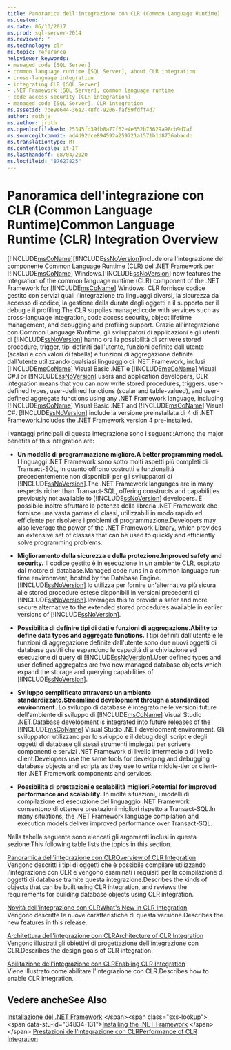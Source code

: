 ```yaml
---
title: Panoramica dell'integrazione con CLR (Common Language Runtime) | Microsoft Docs
ms.custom: ''
ms.date: 06/13/2017
ms.prod: sql-server-2014
ms.reviewer: ''
ms.technology: clr
ms.topic: reference
helpviewer_keywords:
- managed code [SQL Server]
- common language runtime [SQL Server], about CLR integration
- cross-language integration
- integrating CLR [SQL Server]
- .NET Framework [SQL Server], common language runtime
- code access security [CLR integration]
- managed code [SQL Server], CLR integration
ms.assetid: 7be9e644-36a2-48fc-9206-faf59fdff4d7
author: rothja
ms.author: jroth
ms.openlocfilehash: 25345fd39fb8a77f62e4e352b75629a98cb9d7af
ms.sourcegitcommit: ad4d92dce894592a259721a1571b1d8736abacdb
ms.translationtype: MT
ms.contentlocale: it-IT
ms.lasthandoff: 08/04/2020
ms.locfileid: "87627825"
---
```

# <a name="common-language-runtime-clr-integration-overview"></a><span data-ttu-id="34834-102">Panoramica dell'integrazione con CLR (Common Language Runtime)</span><span class="sxs-lookup"><span data-stu-id="34834-102">Common Language Runtime (CLR) Integration Overview</span></span>
  [!INCLUDE[msCoName](../../../includes/msconame-md.md)]<span data-ttu-id="34834-103">[!INCLUDE[ssNoVersion](../../../includes/ssnoversion-md.md)]include ora l'integrazione del componente Common Language Runtime (CLR) del .NET Framework per [!INCLUDE[msCoName](../../../includes/msconame-md.md)] Windows.</span><span class="sxs-lookup"><span data-stu-id="34834-103">[!INCLUDE[ssNoVersion](../../../includes/ssnoversion-md.md)] now features the integration of the common language runtime (CLR) component of the .NET Framework for [!INCLUDE[msCoName](../../../includes/msconame-md.md)] Windows.</span></span> <span data-ttu-id="34834-104">CLR fornisce codice gestito con servizi quali l'integrazione tra linguaggi diversi, la sicurezza da accesso di codice, la gestione della durata degli oggetti e il supporto per il debug e il profiling.</span><span class="sxs-lookup"><span data-stu-id="34834-104">The CLR supplies managed code with services such as cross-language integration, code access security, object lifetime management, and debugging and profiling support.</span></span> <span data-ttu-id="34834-105">Grazie all'integrazione con Common Language Runtime, gli sviluppatori di applicazioni e gli utenti di [!INCLUDE[ssNoVersion](../../../includes/ssnoversion-md.md)] hanno ora la possibilità di scrivere stored procedure, trigger, tipi definiti dall'utente, funzioni definite dall'utente (scalari e con valori di tabella) e funzioni di aggregazione definite dall'utente utilizzando qualsiasi linguaggio di .NET Framework, inclusi [!INCLUDE[msCoName](../../../includes/msconame-md.md)] Visual Basic .NET e [!INCLUDE[msCoName](../../../includes/msconame-md.md)] Visual C#.</span><span class="sxs-lookup"><span data-stu-id="34834-105">For [!INCLUDE[ssNoVersion](../../../includes/ssnoversion-md.md)] users and application developers, CLR integration means that you can now write stored procedures, triggers, user-defined types, user-defined functions (scalar and table-valued), and user-defined aggregate functions using any .NET Framework language, including [!INCLUDE[msCoName](../../../includes/msconame-md.md)] Visual Basic .NET and [!INCLUDE[msCoName](../../../includes/msconame-md.md)] Visual C#.</span></span> [!INCLUDE[ssNoVersion](../../../includes/ssnoversion-md.md)] <span data-ttu-id="34834-106">include la versione preinstallata di 4 di .NET Framework.</span><span class="sxs-lookup"><span data-stu-id="34834-106">includes the .NET Framework version 4 pre-installed.</span></span>  
  
 <span data-ttu-id="34834-107">I vantaggi principali di questa integrazione sono i seguenti:</span><span class="sxs-lookup"><span data-stu-id="34834-107">Among the major benefits of this integration are:</span></span>  
  
-   <span data-ttu-id="34834-108">**Un modello di programmazione migliore.**</span><span class="sxs-lookup"><span data-stu-id="34834-108">**A better programming model.**</span></span> <span data-ttu-id="34834-109">I linguaggi .NET Framework sono sotto molti aspetti più completi di Transact-SQL, in quanto offrono costrutti e funzionalità precedentemente non disponibili per gli sviluppatori di [!INCLUDE[ssNoVersion](../../../includes/ssnoversion-md.md)].</span><span class="sxs-lookup"><span data-stu-id="34834-109">The .NET Framework languages are in many respects richer than Transact-SQL, offering constructs and capabilities previously not available to [!INCLUDE[ssNoVersion](../../../includes/ssnoversion-md.md)] developers.</span></span> <span data-ttu-id="34834-110">È possibile inoltre sfruttare la potenza della libreria .NET Framework che fornisce una vasta gamma di classi, utilizzabili in modo rapido ed efficiente per risolvere i problemi di programmazione.</span><span class="sxs-lookup"><span data-stu-id="34834-110">Developers may also leverage the power of the .NET Framework Library, which provides an extensive set of classes that can be used to quickly and efficiently solve programming problems.</span></span>  
  
-   <span data-ttu-id="34834-111">**Miglioramento della sicurezza e della protezione.**</span><span class="sxs-lookup"><span data-stu-id="34834-111">**Improved safety and security.**</span></span> <span data-ttu-id="34834-112">Il codice gestito è in esecuzione in un ambiente CLR, ospitato dal motore di database.</span><span class="sxs-lookup"><span data-stu-id="34834-112">Managed code runs in a common language run-time environment, hosted by the Database Engine.</span></span> [!INCLUDE[ssNoVersion](../../../includes/ssnoversion-md.md)] <span data-ttu-id="34834-113">lo utilizza per fornire un'alternativa più sicura alle stored procedure estese disponibili in versioni precedenti di [!INCLUDE[ssNoVersion](../../../includes/ssnoversion-md.md)].</span><span class="sxs-lookup"><span data-stu-id="34834-113">leverages this to provide a safer and more secure alternative to the extended stored procedures available in earlier versions of [!INCLUDE[ssNoVersion](../../../includes/ssnoversion-md.md)].</span></span>  
  
-   <span data-ttu-id="34834-114">**Possibilità di definire tipi di dati e funzioni di aggregazione.**</span><span class="sxs-lookup"><span data-stu-id="34834-114">**Ability to define data types and aggregate functions.**</span></span> <span data-ttu-id="34834-115">I tipi definiti dall'utente e le funzioni di aggregazione definite dall'utente sono due nuovi oggetti di database gestiti che espandono le capacità di archiviazione ed esecuzione di query di [!INCLUDE[ssNoVersion](../../../includes/ssnoversion-md.md)].</span><span class="sxs-lookup"><span data-stu-id="34834-115">User defined types and user defined aggregates are two new managed database objects which expand the storage and querying capabilities of [!INCLUDE[ssNoVersion](../../../includes/ssnoversion-md.md)].</span></span>  
  
-   <span data-ttu-id="34834-116">**Sviluppo semplificato attraverso un ambiente standardizzato.**</span><span class="sxs-lookup"><span data-stu-id="34834-116">**Streamlined development through a standardized environment.**</span></span> <span data-ttu-id="34834-117">Lo sviluppo di database è integrato nelle versioni future dell'ambiente di sviluppo di [!INCLUDE[msCoName](../../../includes/msconame-md.md)] Visual Studio .NET.</span><span class="sxs-lookup"><span data-stu-id="34834-117">Database development is integrated into future releases of the [!INCLUDE[msCoName](../../../includes/msconame-md.md)] Visual Studio .NET development environment.</span></span> <span data-ttu-id="34834-118">Gli sviluppatori utilizzano per lo sviluppo e il debug degli script e degli oggetti di database gli stessi strumenti impiegati per scrivere componenti e servizi .NET Framework di livello intermedio o di livello client.</span><span class="sxs-lookup"><span data-stu-id="34834-118">Developers use the same tools for developing and debugging database objects and scripts as they use to write middle-tier or client-tier .NET Framework components and services.</span></span>  
  
-   <span data-ttu-id="34834-119">**Possibilità di prestazioni e scalabilità migliori.**</span><span class="sxs-lookup"><span data-stu-id="34834-119">**Potential for improved performance and scalability.**</span></span> <span data-ttu-id="34834-120">In molte situazioni, i modelli di compilazione ed esecuzione del linguaggio .NET Framework consentono di ottenere prestazioni migliori rispetto a Transact-SQL.</span><span class="sxs-lookup"><span data-stu-id="34834-120">In many situations, the .NET Framework language compilation and execution models deliver improved performance over Transact-SQL.</span></span>  
  
 <span data-ttu-id="34834-121">Nella tabella seguente sono elencati gli argomenti inclusi in questa sezione.</span><span class="sxs-lookup"><span data-stu-id="34834-121">This following table lists the topics in this section.</span></span>  
  
 [<span data-ttu-id="34834-122">Panoramica dell'integrazione con CLR</span><span class="sxs-lookup"><span data-stu-id="34834-122">Overview of CLR Integration</span></span>](clr-integration-overview.md)  
 <span data-ttu-id="34834-123">Vengono descritti i tipi di oggetti che è possibile compilare utilizzando l'integrazione con CLR e vengono esaminati i requisiti per la compilazione di oggetti di database tramite questa integrazione.</span><span class="sxs-lookup"><span data-stu-id="34834-123">Describes the kinds of objects that can be built using CLR integration, and reviews the requirements for building database objects using CLR integration.</span></span>  
  
 [<span data-ttu-id="34834-124">Novità dell'integrazione con CLR</span><span class="sxs-lookup"><span data-stu-id="34834-124">What's New in CLR Integration</span></span>](clr-integration-what-s-new.md)  
 <span data-ttu-id="34834-125">Vengono descritte le nuove caratteristiche di questa versione.</span><span class="sxs-lookup"><span data-stu-id="34834-125">Describes the new features in this release.</span></span>  
  
 [<span data-ttu-id="34834-126">Architettura dell'integrazione con CLR</span><span class="sxs-lookup"><span data-stu-id="34834-126">Architecture of CLR Integration</span></span>](../../database-engine/dev-guide/architecture-of-clr-integration.md)  
 <span data-ttu-id="34834-127">Vengono illustrati gli obiettivi di progettazione dell'integrazione con CLR.</span><span class="sxs-lookup"><span data-stu-id="34834-127">Describes the design goals of CLR integration.</span></span>  
  
 [<span data-ttu-id="34834-128">Abilitazione dell'integrazione con CLR</span><span class="sxs-lookup"><span data-stu-id="34834-128">Enabling CLR Integration</span></span>](clr-integration-enabling.md)  
 <span data-ttu-id="34834-129">Viene illustrato come abilitare l'integrazione con CLR.</span><span class="sxs-lookup"><span data-stu-id="34834-129">Describes how to enable CLR integration.</span></span>  
  
## <a name="see-also"></a><span data-ttu-id="34834-130">Vedere anche</span><span class="sxs-lookup"><span data-stu-id="34834-130">See Also</span></span>  
 <span data-ttu-id="34834-131">[Installazione del .NET Framework](https://technet.microsoft.com/library/ms166014\(v=SQL.105\).aspx) </span><span class="sxs-lookup"><span data-stu-id="34834-131">[Installing the .NET Framework](https://technet.microsoft.com/library/ms166014\(v=SQL.105\).aspx) </span></span>  
 [<span data-ttu-id="34834-132">Prestazioni dell'integrazione con CLR</span><span class="sxs-lookup"><span data-stu-id="34834-132">Performance of CLR Integration</span></span>](clr-integration-architecture-performance.md)  
  
  

